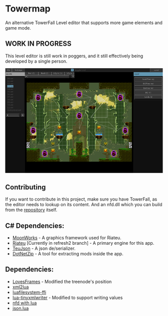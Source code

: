 # Towermap
An alternative TowerFall Level editor that supports more game elements and game mode.

## WORK IN PROGRESS
This level editor is still work in poggers, and it still effectively being developed by a
single person.

![preview](./images/latestpreview.png)

## Contributing
If you want to contribute in this project, make sure you have TowerFall, as the editor needs
to lookup on its content. And an nfd.dll which you can build from the [repository](https://github.com/Vexatos/nativefiledialog/tree/master/lua) itself.

## C# Dependencies:
+ [MoonWorks](https://gitea.moonside.games/MoonsideGames/MoonWorks) - A graphics framework used for Riateu.
+ [Riateu](https://github.com/Terria-K/Riateu) [Currently in refresh2 branch] - A primary engine for this app.
+ [TeuJson](https://github.com/Terria-K/TeuJson) - A json de/serializer.
+ [DotNetZip](https://github.com/DinoChiesa/DotNetZip) - A tool for extracting mods inside the app.

## Dependencies:
+ [LovesFrames](https://github.com/linux-man/LoveFrames) - Modified the treenode's position
+ [xml2lua](https://github.com/manoelcampos/Xml2Lua)
+ [luafilesystem-ffi](https://github.com/sonoro1234/luafilesystem)
+ [lua-tinyxmlwriter](https://github.com/augmentedlogic/lua-tinyxmlwriter) - Modified to support writing values
+ [nfd with lua](https://github.com/Vexatos/nativefiledialog/tree/master/lua)
+ [json.lua](https://github.com/rxi/json.lua)
